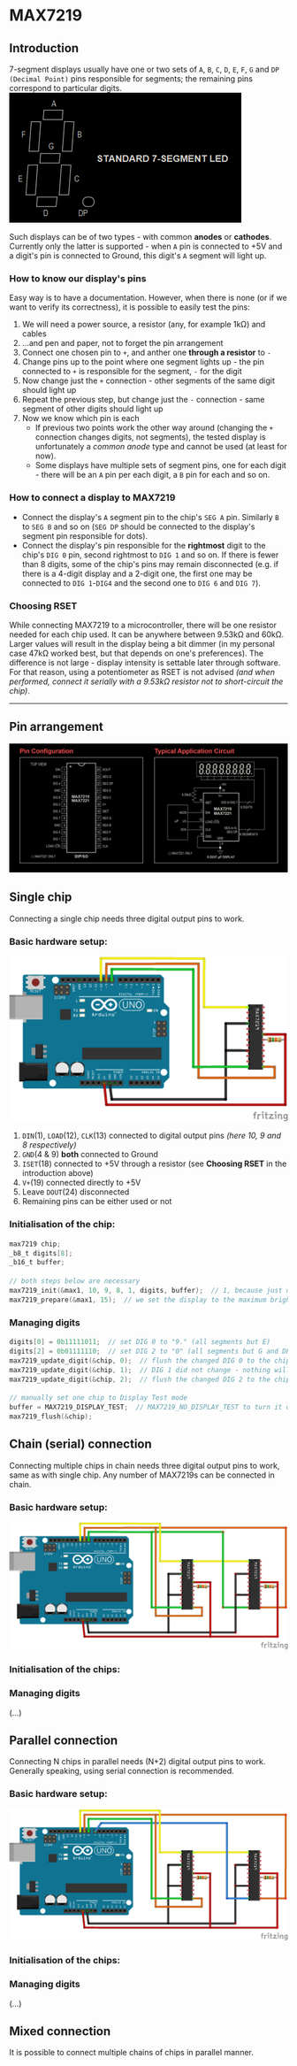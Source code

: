 # MAX7219
## Introduction
7-segment displays usually have one or two sets of `A`, `B`, `C`, `D`, `E`, `F`, `G` and `DP (Decimal Point)` pins responsible for segments; the remaining pins correspond to particular digits.
![standard 7-segment display](images/standard_7-segment.png)

Such displays can be of two types - with common **anodes** or **cathodes**. Currently only the latter is supported - when `A` pin is connected to +5V and a digit's pin is connected to Ground, this digit's `A` segment will light up.
### How to know our display's pins
Easy way is to have a documentation. However, when there is none (or if we want to verify its correctness), it is possible to easily test the pins:
1. We will need a power source, a resistor (any, for example 1kΩ) and cables
1. ...and pen and paper, not to forget the pin arrangement
1. Connect one chosen pin to `+`, and anther one **through a resistor** to `-`
1. Change pins up to the point where one segment lights up - the pin connected to `+` is responsible for the segment, `-` for the digit
1. Now change just the `+` connection - other segments of the same digit should light up
1. Repeat the previous step, but change just the `-` connection - same segment of other digits should light up
1. Now we know which pin is each
    * If previous two points work the other way around (changing the `+` connection changes digits, not segments), the tested display is unfortunately a *common anode* type and cannot be used (at least for now).
    * Some displays have multiple sets of segment pins, one for each digit - there will be an `A` pin per each digit, a `B` pin for each and so on.
### How to connect a display to MAX7219
* Connect the display's `A` segment pin to the chip's `SEG A` pin. Similarly `B` to `SEG B` and so on (`SEG DP` should be connected to the display's segment pin responsible for dots).
* Connect the display's pin responsible for the **rightmost** digit to the chip's `DIG 0` pin, second rightmost to `DIG 1` and so on. If there is fewer than 8 digits, some of the chip's pins may remain disconnected (e.g. if there is a 4-digit display and a 2-digit one, the first one may be connected to `DIG 1`-`DIG4` and the second one to `DIG 6` and `DIG 7`).
### Choosing RSET
While connecting MAX7219 to a microcontroller, there will be one resistor needed for each chip used. It can be anywhere between 9.53kΩ and 60kΩ. Larger values will result in the display being a bit dimmer (in my personal case 47kΩ worked best, but that depends on one's preferences). The difference is not large - display intensity is settable later through software. For that reason, using a potentiometer as RSET is not advised *(and when performed, connect it serially with a 9.53kΩ resistor not to short-circuit the chip)*.

---

## Pin arrangement
![max7219 pin arrangement](images/max7219.png)
## Single chip
Connecting a single chip needs three digital output pins to work. 
### Basic hardware setup:
![single chip setup](images/MAX7219_bb.png)
1. `DIN`(1), `LOAD`(12), `CLK`(13) connected to digital output pins *(here 10, 9 and 8 respectively)*
1. `GND`(4 & 9) **both** connected to Ground
1. `ISET`(18) connected to +5V through a resistor (see **Choosing RSET** in the introduction above)
1. `V+`(19) connected directly to +5V
1. Leave `DOUT`(24) disconnected
1. Remaining pins can be either used or not

### Initialisation of the chip:
```c
max7219 chip;
_b8_t digits[8];
_b16_t buffer;

// both steps below are necessary
max7219_init(&max1, 10, 9, 8, 1, digits, buffer);  // 1, because just one chip
max7219_prepare(&max1, 15);  // we set the display to the maximum brightness
```
### Managing digits
```c
digits[0] = 0b11111011;  // set DIG 0 to "9." (all segments but E)
digits[2] = 0b01111110;  // set DIG 2 to "0" (all segments but G and DP [dot])
max7219_update_digit(&chip, 0);  // flush the changed DIG 0 to the chip
max7219_update_digit(&chip, 1);  // DIG 1 did not change - nothing will happen
max7219_update_digit(&chip, 2);  // flush the changed DIG 2 to the chip

// manually set one chip to Display Test mode
buffer = MAX7219_DISPLAY_TEST;  // MAX7219_NO_DISPLAY_TEST to turn it off
max7219_flush(&chip);
```


## Chain (serial) connection
Connecting multiple chips in chain needs three digital output pins to work, same as with single chip. Any number of MAX7219s can be connected in chain.
### Basic hardware setup:
![serial chip setup](images/MAX7219_serial_bb.png)
### Initialisation of the chips:
### Managing digits
(...)


## Parallel connection
Connecting N chips in parallel needs (N+2) digital output pins to work. Generally speaking, using serial connection is recommended.
### Basic hardware setup:
![parallel chip setup](images/MAX7219_parallel_bb.png)
### Initialisation of the chips:
### Managing digits
(...)


## Mixed connection
It is possible to connect multiple chains of chips in parallel manner.
